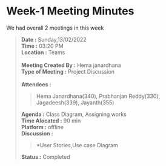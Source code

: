 # Week-1 Meeting Minutes

We had overall 2 meetings in this week<br>
> **Date :** Sunday,13/02/2022<br>
> **Time :** 03:20 PM<br>
> **Location :** Teams<br>
> <br>
> **Meeting Created By :** Hema janardhana<br>
> **Type of Meeting :** Project Discussion<br>
> <br>
> **Attendees :** 
>> Hema Janardhana(340), Prabhanjan Reddy(330), Jagadeesh(339), Jayanth(355) <br>
>
> **Agenda :** Class Diagram, Assigning works <br>
> **Time Alocated :** 90 min<br>
> **Platform :** offline<br>
> **Discussion :**<br>
>> *User Stories,Use case Diagram<br>
>
> **Status :** Completed<br>

